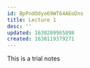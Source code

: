 ```yaml
---
id: BpPndOdyo69WT64AEoDns
title: Lecture 1
desc: ''
updated: 1630209965898
created: 1630119379271
---
```


This is a trial notes